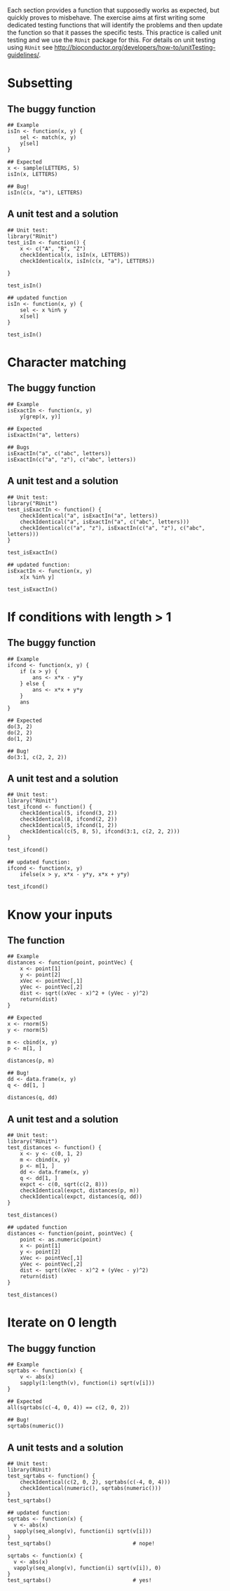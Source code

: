 Each section provides a function that supposedly works as expected, but quickly proves to misbehave. 
The exercise aims at first writing some dedicated testing functions that will identify the problems 
and then update the function so that it passes the specific tests. This practice is called unit testing 
and we use the `RUnit` package for this. For details on unit testing using `RUnit` 
see <http://bioconductor.org/developers/how-to/unitTesting-guidelines/>.

# Subsetting

## The buggy function

    ## Example
    isIn <- function(x, y) {
        sel <- match(x, y)
        y[sel]
    }
    
    ## Expected
    x <- sample(LETTERS, 5)
    isIn(x, LETTERS)
    
    ## Bug!
    isIn(c(x, "a"), LETTERS)

## A unit test and a solution

    ## Unit test:
    library("RUnit")
    test_isIn <- function() {
        x <- c("A", "B", "Z")
        checkIdentical(x, isIn(x, LETTERS))
        checkIdentical(x, isIn(c(x, "a"), LETTERS))
    
    }
    
    test_isIn()
    
    ## updated function
    isIn <- function(x, y) {
        sel <- x %in% y
        x[sel]
    }
    
    test_isIn()

# Character matching

## The buggy function

    ## Example
    isExactIn <- function(x, y)
        y[grep(x, y)]
    
    ## Expected
    isExactIn("a", letters)
    
    ## Bugs
    isExactIn("a", c("abc", letters))
    isExactIn(c("a", "z"), c("abc", letters))

## A unit test and a solution

    ## Unit test:
    library("RUnit")
    test_isExactIn <- function() {
        checkIdentical("a", isExactIn("a", letters))
        checkIdentical("a", isExactIn("a", c("abc", letters)))
        checkIdentical(c("a", "z"), isExactIn(c("a", "z"), c("abc", letters)))
    }
    
    test_isExactIn()
    
    ## updated function:
    isExactIn <- function(x, y)
        x[x %in% y]
    
    test_isExactIn()

# If conditions with length > 1

## The buggy function

    ## Example
    ifcond <- function(x, y) {
        if (x > y) {
            ans <- x*x - y*y
        } else {
            ans <- x*x + y*y
        } 
        ans
    }
    
    ## Expected
    do(3, 2)
    do(2, 2)
    do(1, 2)
    
    ## Bug!
    do(3:1, c(2, 2, 2))

## A unit test and a solution

    ## Unit test:
    library("RUnit")
    test_ifcond <- function() {
        checkIdentical(5, ifcond(3, 2))
        checkIdentical(8, ifcond(2, 2))
        checkIdentical(5, ifcond(1, 2))
        checkIdentical(c(5, 8, 5), ifcond(3:1, c(2, 2, 2)))
    }
    
    test_ifcond()
    
    ## updated function:
    ifcond <- function(x, y)
        ifelse(x > y, x*x - y*y, x*x + y*y)
    
    test_ifcond()

# Know your inputs

## The function

    ## Example
    distances <- function(point, pointVec) {
        x <- point[1]
        y <- point[2]
        xVec <- pointVec[,1]
        yVec <- pointVec[,2]
        dist <- sqrt((xVec - x)^2 + (yVec - y)^2)
        return(dist)
    }
    
    ## Expected
    x <- rnorm(5)
    y <- rnorm(5)
    
    m <- cbind(x, y)
    p <- m[1, ]
    
    distances(p, m)
    
    ## Bug!
    dd <- data.frame(x, y)
    q <- dd[1, ]
    
    distances(q, dd)

## A unit test and a solution

    ## Unit test:
    library("RUnit")
    test_distances <- function() {
        x <- y <- c(0, 1, 2)
        m <- cbind(x, y)
        p <- m[1, ]
        dd <- data.frame(x, y)
        q <- dd[1, ]
        expct <- c(0, sqrt(c(2, 8)))
        checkIdentical(expct, distances(p, m))
        checkIdentical(expct, distances(q, dd))
    }
    
    test_distances()
    
    ## updated function
    distances <- function(point, pointVec) {
        point <- as.numeric(point)
        x <- point[1]
        y <- point[2]
        xVec <- pointVec[,1]
        yVec <- pointVec[,2]
        dist <- sqrt((xVec - x)^2 + (yVec - y)^2)
        return(dist)
    }
    
    test_distances()

# Iterate on 0 length

## The buggy function

    ## Example
    sqrtabs <- function(x) {
        v <- abs(x)
        sapply(1:length(v), function(i) sqrt(v[i]))
    }
    
    ## Expected
    all(sqrtabs(c(-4, 0, 4)) == c(2, 0, 2))
    
    ## Bug!
    sqrtabs(numeric())

## A unit tests and a solution

    ## Unit test:
    library(RUnit)
    test_sqrtabs <- function() {
        checkIdentical(c(2, 0, 2), sqrtabs(c(-4, 0, 4)))
        checkIdentical(numeric(), sqrtabs(numeric()))
    }
    test_sqrtabs()
    
    ## updated function:
    sqrtabs <- function(x) {
      v <- abs(x)
      sapply(seq_along(v), function(i) sqrt(v[i]))
    }
    test_sqrtabs()                          # nope!
    
    sqrtabs <- function(x) {
      v <- abs(x)
      vapply(seq_along(v), function(i) sqrt(v[i]), 0)
    }
    test_sqrtabs()                          # yes!
